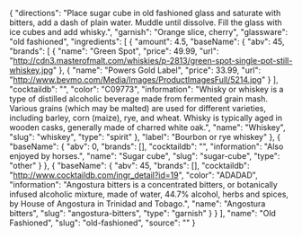 {
    "directions": "Place sugar cube in old fashioned glass and saturate with bitters, add a dash of plain water. Muddle until dissolve. Fill the glass with ice cubes and add whisky.",
    "garnish": "Orange slice, cherry",
    "glassware": "old fashioned",
    "ingredients": [
        {
            "amount": 4.5,
            "baseName": {
                "abv": 45,
                "brands": [
                    {
                        "name": "Green Spot",
                        "price": 49.99,
                        "url": "http://cdn3.masterofmalt.com/whiskies/p-2813/green-spot-single-pot-still-whiskey.jpg"
                    },
                    {
                        "name": "Powers Gold Label",
                        "price": 33.99,
                        "url": "http://www.bevmo.com/Media/Images/ProductImagesFull/5214.jpg"
                    }
                ],
                "cocktaildb": "",
                "color": "C09773",
                "information": "Whisky or whiskey is a type of distilled alcoholic beverage made from fermented grain mash. Various grains (which may be malted) are used for different varieties, including barley, corn (maize), rye, and wheat. Whisky is typically aged in wooden casks, generally made of charred white oak.",
                "name": "Whiskey",
                "slug": "whiskey",
                "type": "spirit"
            },
            "label": "Bourbon or rye whiskey"
        },
        {
            "baseName": {
                "abv": 0,
                "brands": [],
                "cocktaildb": "",
                "information": "Also enjoyed by horses.",
                "name": "Sugar cube",
                "slug": "sugar-cube",
                "type": "other"
            }
        },
        {
            "baseName": {
                "abv": 45,
                "brands": [],
                "cocktaildb": "http://www.cocktaildb.com/ingr_detail?id=19",
                "color": "ADADAD",
                "information": "Angostura bitters is a concentrated bitters, or botanically infused alcoholic mixture, made of water, 44.7% alcohol, herbs and spices, by House of Angostura in Trinidad and Tobago.",
                "name": "Angostura bitters",
                "slug": "angostura-bitters",
                "type": "garnish"
            }
        }
    ],
    "name": "Old Fashioned",
    "slug": "old-fashioned",
    "source": ""
}